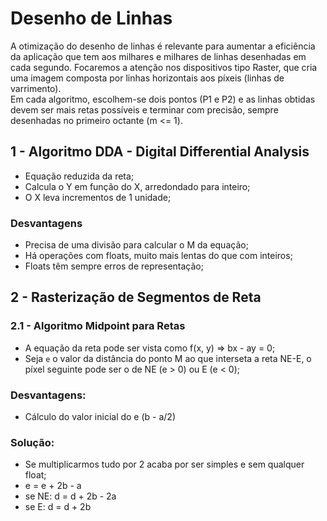 # Desenho de Linhas

A otimização do desenho de linhas é relevante para aumentar a eficiência da aplicação que tem aos milhares e milhares de linhas desenhadas em cada segundo. Focaremos a atenção nos dispositivos tipo Raster, que cria uma imagem composta por linhas horizontais aos píxeis (linhas de varrimento). <br>
Em cada algoritmo, escolhem-se dois pontos (P1 e P2) e as linhas obtidas devem ser mais retas possíveis e terminar com precisão, sempre desenhadas no primeiro octante (m <= 1).

## 1 - Algoritmo DDA - Digital Differential Analysis

- Equação reduzida da reta;
- Calcula o Y em função do X, arredondado para inteiro;
- O X leva incrementos de 1 unidade;

### Desvantagens

- Precisa de uma divisão para calcular o M da equação;
- Há operações com floats, muito mais lentas do que com inteiros;
- Floats têm sempre erros de representação;

## 2 - Rasterização de Segmentos de Reta

### 2.1 - Algoritmo Midpoint para Retas

- A equação da reta pode ser vista como f(x, y) => bx - ay = 0;
- Seja `e` o valor da distância do ponto M ao que interseta a reta NE-E, o píxel seguinte pode ser o de NE (e > 0) ou E (e < 0);

### Desvantagens:

- Cálculo do valor inicial do e (b - a/2)

### Solução:

- Se multiplicarmos tudo por 2 acaba por ser simples e sem qualquer float;
- e = e + 2b - a
- se NE: d = d + 2b - 2a
- se  E: d = d + 2b

